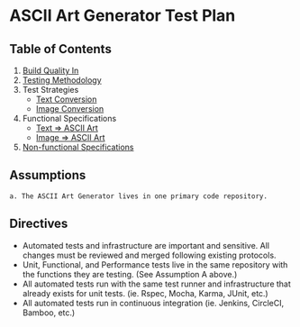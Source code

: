 # ASCII Art Generator Test Plan

## Table of Contents
1. [Build Quality In](./pages/ASCII-Build-Quality-In.md)
2. [Testing Methodology](./pages/ASCII-Methodology.md)
3. Test Strategies
    * [Text Conversion](./pages/ASCII-Text-Conversion-Test-Strategy.md)
    * [Image Conversion](./pages/ASCII-Image-Conversion-Test-Strategy.md)
3. Functional Specifications
    * [Text => ASCII Art](./pages/ASCII-Generator-Testing-Text.md)
    * [Image => ASCII Art](./pages/ASCII-Generator-Testing-Image.md)
4. [Non-functional Specifications](./pages/ASCII-Generator-Nonfunctionals.md)

## Assumptions
    a. The ASCII Art Generator lives in one primary code repository.

## Directives
* Automated tests and infrastructure are important and sensitive. All changes must be reviewed and merged following existing protocols.
* Unit, Functional, and Performance tests live in the same repository with the functions they are testing. (See Assumption A above.) 
* All automated tests run with the same test runner and infrastructure that already exists for unit tests. (ie. Rspec, Mocha, Karma, JUnit, etc.)
* All automated tests run in continuous integration (ie. Jenkins, CircleCI, Bamboo, etc.)

